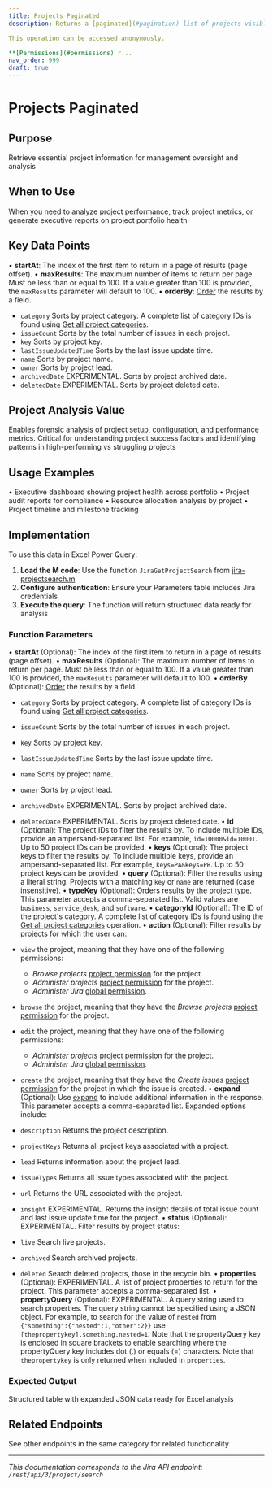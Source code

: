 ```yaml
---
title: Projects Paginated
description: Returns a [paginated](#pagination) list of projects visible to the user.

This operation can be accessed anonymously.

**[Permissions](#permissions) r...
nav_order: 999
draft: true
---
```


# Projects Paginated

## Purpose
Retrieve essential project information for management oversight and analysis

## When to Use
When you need to analyze project performance, track project metrics, or generate executive reports on project portfolio health

## Key Data Points
• **startAt**: The index of the first item to return in a page of results (page offset).
• **maxResults**: The maximum number of items to return per page. Must be less than or equal to 100. If a value greater than 100 is provided, the `maxResults` parameter will default to 100.
• **orderBy**: [Order](#ordering) the results by a field.

 *  `category` Sorts by project category. A complete list of category IDs is found using [Get all project categories](#api-rest-api-3-projectCategory-get).
 *  `issueCount` Sorts by the total number of issues in each project.
 *  `key` Sorts by project key.
 *  `lastIssueUpdatedTime` Sorts by the last issue update time.
 *  `name` Sorts by project name.
 *  `owner` Sorts by project lead.
 *  `archivedDate` EXPERIMENTAL. Sorts by project archived date.
 *  `deletedDate` EXPERIMENTAL. Sorts by project deleted date.

## Project Analysis Value
Enables forensic analysis of project setup, configuration, and performance metrics. Critical for understanding project success factors and identifying patterns in high-performing vs struggling projects

## Usage Examples
• Executive dashboard showing project health across portfolio
• Project audit reports for compliance
• Resource allocation analysis by project
• Project timeline and milestone tracking

## Implementation
To use this data in Excel Power Query:

1. **Load the M code**: Use the function `JiraGetProjectSearch` from [jira-projectsearch.m](../assets/jira-projectsearch.m)
2. **Configure authentication**: Ensure your Parameters table includes Jira credentials
3. **Execute the query**: The function will return structured data ready for analysis

### Function Parameters
• **startAt** (Optional): The index of the first item to return in a page of results (page offset).
• **maxResults** (Optional): The maximum number of items to return per page. Must be less than or equal to 100. If a value greater than 100 is provided, the `maxResults` parameter will default to 100.
• **orderBy** (Optional): [Order](#ordering) the results by a field.

 *  `category` Sorts by project category. A complete list of category IDs is found using [Get all project categories](#api-rest-api-3-projectCategory-get).
 *  `issueCount` Sorts by the total number of issues in each project.
 *  `key` Sorts by project key.
 *  `lastIssueUpdatedTime` Sorts by the last issue update time.
 *  `name` Sorts by project name.
 *  `owner` Sorts by project lead.
 *  `archivedDate` EXPERIMENTAL. Sorts by project archived date.
 *  `deletedDate` EXPERIMENTAL. Sorts by project deleted date.
• **id** (Optional): The project IDs to filter the results by. To include multiple IDs, provide an ampersand-separated list. For example, `id=10000&id=10001`. Up to 50 project IDs can be provided.
• **keys** (Optional): The project keys to filter the results by. To include multiple keys, provide an ampersand-separated list. For example, `keys=PA&keys=PB`. Up to 50 project keys can be provided.
• **query** (Optional): Filter the results using a literal string. Projects with a matching `key` or `name` are returned (case insensitive).
• **typeKey** (Optional): Orders results by the [project type](https://confluence.atlassian.com/x/GwiiLQ#Jiraapplicationsoverview-Productfeaturesandprojecttypes). This parameter accepts a comma-separated list. Valid values are `business`, `service_desk`, and `software`.
• **categoryId** (Optional): The ID of the project's category. A complete list of category IDs is found using the [Get all project categories](#api-rest-api-3-projectCategory-get) operation.
• **action** (Optional): Filter results by projects for which the user can:

 *  `view` the project, meaning that they have one of the following permissions:
    
     *  *Browse projects* [project permission](https://confluence.atlassian.com/x/yodKLg) for the project.
     *  *Administer projects* [project permission](https://confluence.atlassian.com/x/yodKLg) for the project.
     *  *Administer Jira* [global permission](https://confluence.atlassian.com/x/x4dKLg).
 *  `browse` the project, meaning that they have the *Browse projects* [project permission](https://confluence.atlassian.com/x/yodKLg) for the project.
 *  `edit` the project, meaning that they have one of the following permissions:
    
     *  *Administer projects* [project permission](https://confluence.atlassian.com/x/yodKLg) for the project.
     *  *Administer Jira* [global permission](https://confluence.atlassian.com/x/x4dKLg).
 *  `create` the project, meaning that they have the *Create issues* [project permission](https://confluence.atlassian.com/x/yodKLg) for the project in which the issue is created.
• **expand** (Optional): Use [expand](#expansion) to include additional information in the response. This parameter accepts a comma-separated list. Expanded options include:

 *  `description` Returns the project description.
 *  `projectKeys` Returns all project keys associated with a project.
 *  `lead` Returns information about the project lead.
 *  `issueTypes` Returns all issue types associated with the project.
 *  `url` Returns the URL associated with the project.
 *  `insight` EXPERIMENTAL. Returns the insight details of total issue count and last issue update time for the project.
• **status** (Optional): EXPERIMENTAL. Filter results by project status:

 *  `live` Search live projects.
 *  `archived` Search archived projects.
 *  `deleted` Search deleted projects, those in the recycle bin.
• **properties** (Optional): EXPERIMENTAL. A list of project properties to return for the project. This parameter accepts a comma-separated list.
• **propertyQuery** (Optional): EXPERIMENTAL. A query string used to search properties. The query string cannot be specified using a JSON object. For example, to search for the value of `nested` from `{"something":{"nested":1,"other":2}}` use `[thepropertykey].something.nested=1`. Note that the propertyQuery key is enclosed in square brackets to enable searching where the propertyQuery key includes dot (.) or equals (=) characters. Note that `thepropertykey` is only returned when included in `properties`.

### Expected Output
Structured table with expanded JSON data ready for Excel analysis

## Related Endpoints
See other endpoints in the same category for related functionality

---
*This documentation corresponds to the Jira API endpoint: `/rest/api/3/project/search`*
